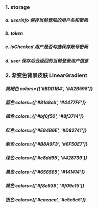 ### 1. storage
#####  a.  userInfo   保存当前登陆的用户名和密码
#####  b.  token 
#####  c.  isChecked  用户是否勾选保存账号密码
#####  d.  user       保存后台返回的当前登录用户信息

### 2. 渐变色背景皮肤 LinearGradient
#####  黄褐色   colors={['#BDD1B4', '#A2B598']}
#####  蓝色     colors={['#81a8cb', '#4477FF']}
#####  棕色     colors={['#bf6f50', '#8f3714']}
#####  红色     colors={['#E84B6E', '#D82741']}
#####  紫色     colors={['#B8A9F3', '#6F50E7']}
#####  绿色     colors={['#c8dd95', '#428739']}
#####  黑色     colors={['#656565', '#141414']}
#####  黄色     colors={['#f8c939', '#f09c15']}
#####  银色     colors={['#eaeaea', '#c5c5c5']}